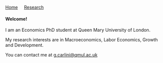 [Home](index.md)  &nbsp; &nbsp;  [Research](research.md)

#### Welcome!

I am an Economics PhD student at Queen Mary University of London. 

My research interests are in Macroeconomics, Labor Economics, Growth and Development.

You can contact me at [g.carlini@qmul.ac.uk](mailto:g.carlini@qmul.ac.uk)


